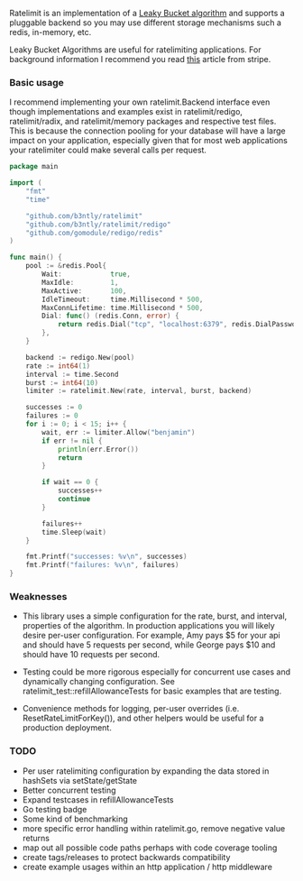 Ratelimit is an implementation of a [Leaky Bucket algorithm](https://en.wikipedia.org/wiki/Leaky_bucket) and supports a pluggable backend so you may use different storage mechanisms such a redis, in-memory, etc.

Leaky Bucket Algorithms are useful for ratelimiting applications. For background 
information I recommend you read [this](https://stripe.com/blog/rate-limiters) article from stripe.

### Basic usage

I recommend implementing your own ratelimit.Backend interface even though implementations and examples exist in ratelimit/redigo, ratelimit/radix, and ratelimit/memory packages and respective test files. This is because the connection pooling for your database will have a large impact on your application, especially given that for most web applications your ratelimiter could make several calls per request.

```go
package main

import (
	"fmt"
	"time"

	"github.com/b3ntly/ratelimit"
	"github.com/b3ntly/ratelimit/redigo"
	"github.com/gomodule/redigo/redis"
)

func main() {
	pool := &redis.Pool{
		Wait:            true,
		MaxIdle:         1,
		MaxActive:       100,
		IdleTimeout:     time.Millisecond * 500,
		MaxConnLifetime: time.Millisecond * 500,
		Dial: func() (redis.Conn, error) {
			return redis.Dial("tcp", "localhost:6379", redis.DialPassword("password"), redis.DialDatabase(0))
		},
	}

	backend := redigo.New(pool)
	rate := int64(1)
	interval := time.Second
	burst := int64(10)
	limiter := ratelimit.New(rate, interval, burst, backend)

	successes := 0
	failures := 0
	for i := 0; i < 15; i++ {
		wait, err := limiter.Allow("benjamin")
		if err != nil {
			println(err.Error())
			return
		}

		if wait == 0 {
			successes++
			continue
		}

		failures++
		time.Sleep(wait)
	}

	fmt.Printf("successes: %v\n", successes)
	fmt.Printf("failures: %v\n", failures)
}
```

### Weaknesses 

* This library uses a simple configuration for the rate, burst, and interval, properties of the algorithm. In production applications you will likely desire per-user configuration. For example, Amy pays $5 for your api and should have 5 requests per second, while George pays $10 and should have 10 requests per second.

* Testing could be more rigorous especially for concurrent use cases and dynamically changing configuration. See ratelimit_test::refillAllowanceTests for basic examples that are testing.

* Convenience methods for logging, per-user overrides (i.e. ResetRateLimitForKey()), and other helpers would be useful for a production deployment.


### TODO

* Per user ratelimiting configuration by expanding the data stored in hashSets via setState/getState
* Better concurrent testing
* Expand testcases in refillAllowanceTests
* Go testing badge
* Some kind of benchmarking
* more specific error handling within ratelimit.go, remove negative value returns 
* map out all possible code paths perhaps with code coverage tooling
* create tags/releases to protect backwards compatibility
* create example usages within an http application / http middleware